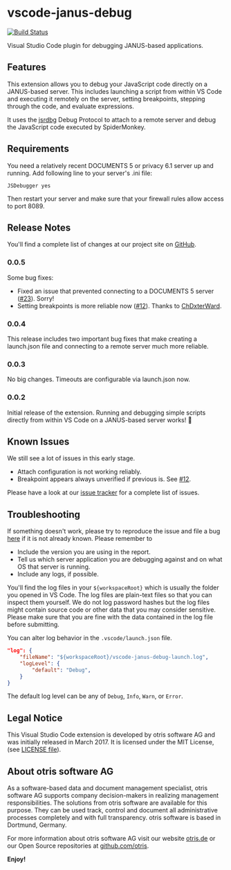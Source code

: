# vscode-janus-debug

[![Build Status](https://travis-ci.org/otris/vscode-janus-debug.svg?branch=master)](https://travis-ci.org/otris/vscode-janus-debug)

Visual Studio Code plugin for debugging JANUS-based applications.

## Features

This extension allows you to debug your JavaScript code directly on a JANUS-based server. This includes launching a script from within VS Code and executing it remotely on the server, setting breakpoints, stepping through the code, and evaluate expressions.

It uses the [jsrdbg](https://github.com/swojtasiak/jsrdbg) Debug Protocol to attach to a remote server and debug the JavaScript code executed by SpiderMonkey.

## Requirements

You need a relatively recent DOCUMENTS 5 or privacy 6.1 server up and running. Add following line to your server's .ini file:

```
JSDebugger yes
```

Then restart your server and make sure that your firewall rules allow access to port 8089.

## Release Notes

You'll find a complete list of changes at our project site on [GitHub](https://github.com/otris/vscode-janus-debug).

### 0.0.5

Some bug fixes:

  - Fixed an issue that prevented connecting to a DOCUMENTS 5 server ([#23](https://github.com/otris/vscode-janus-debug/issues/23)). Sorry!
  - Setting breakpoints is more reliable now ([#12](https://github.com/otris/vscode-janus-debug/issues/12)). Thanks to [ChDxterWard](https://github.com/ChDxterWard).

### 0.0.4

This release includes two important bug fixes that make creating a launch.json file and connecting to a remote server much more reliable.

### 0.0.3

No big changes. Timeouts are configurable via launch.json now.

### 0.0.2

Initial release of the extension. Running and debugging simple scripts directly from within VS Code on a JANUS-based server works! 🎉

## Known Issues

We still see a lot of issues in this early stage.

* Attach configuration is not working reliably.
* Breakpoint appears always unverified if previous is. See [#12](https://github.com/otris/vscode-janus-debug/issues/12).

Please have a look at our [issue tracker](https://github.com/otris/vscode-janus-debug/issues) for a complete list of issues.

## Troubleshooting

If something doesn't work, please try to reproduce the issue and file a bug [here](https://github.com/otris/vscode-janus-debug/issues) if it is not already known. Please remember to

- Include the version you are using in the report.
- Tell us which server application you are debugging against and on what OS that server is running.
- Include any logs, if possible.

You'll find the log files in your `${workspaceRoot}` which is usually the folder you opened in VS Code. The log files are plain-text files so that you can inspect them yourself. We do not log password hashes but the log files might contain source code or other data that you may consider sensitive. Please make sure that you are fine with the data contained in the log file before submitting.

You can alter log behavior in the `.vscode/launch.json` file.

```json
"log": {
    "fileName": "${workspaceRoot}/vscode-janus-debug-launch.log",
    "logLevel": {
        "default": "Debug",
    }
}
```

The default log level can be any of `Debug`, `Info`, `Warn`, or `Error`.

## Legal Notice
This Visual Studio Code extension is developed by otris software AG and was initially released in March 2017. It is licensed under the MIT License, (see [LICENSE file](LICENSE)).

## About otris software AG
As a software-based data and document management specialist, otris software AG supports company decision-makers in realizing management responsibilities. The solutions from otris software are available for this purpose. They can be used track, control and document all administrative processes completely and with full transparency. otris software is based in Dortmund, Germany.

For more information about otris software AG visit our website [otris.de](https://www.otris.de/) or our Open Source repositories at [github.com/otris](https://github.com/otris).

**Enjoy!**
